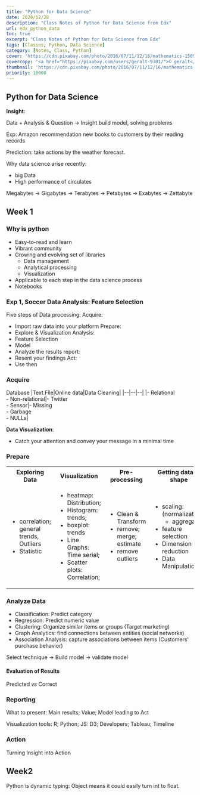 ```yaml
---
title: "Python for Data Science"
date: 2020/12/28
description: "Class Notes of Python for Data Science from Edx"
url: edx_python_data
toc: true
excerpt: "Class Notes of Python for Data Science from Edx"
tags: [Classes, Python, Data Science]
category: [Notes, Class, Python]
cover: 'https://cdn.pixabay.com/photo/2016/07/11/12/16/mathematics-1509559_960_720.jpg'
covercopy: '<a href="https://pixabay.com/users/geralt-9301/">© geralt</a>'
thumbnail: 'https://cdn.pixabay.com/photo/2016/07/11/12/16/mathematics-1509559_960_720.jpg'
priority: 10000
---
```


## Python for Data Science

**Insight**:

Data + Analysis & Question -> Insight
build model, solving problems

Exp: Amazon recommendation new books to customers by their reading records

Prediction: take actions by the weather forecast.

Why data science arise recently:
  - big Data
  - High performance of circulates

Megabytes -> Gigabytes -> Terabytes -> Petabytes ->  Exabytes -> Zettabyte

## Week 1

### Why is python
- Easy-to-read and learn
- Vibrant community
- Growing and evolving set of libraries
  - Data management
  - Analytical processing
  - Visualization
- Applicable to each step in the data science process
- Notebooks


### Exp 1, Soccer Data Analysis: Feature Selection

Five steps of Data processing:
Acquire:
  - Import raw data into your platform
Prepare:
  - Explore & Visualization
Analysis:
  - Feature Selection
  - Model
  - Analyze the results
report:
  - Resent your findings
Act:
  - Use then


### Acquire
Database
|Text File|Online data|Data Cleaning|
|--|--|--|
|- Relational<br>- Non-relational|- Twitter<br>- Sensor|- Missing<br>- Garbage<br>- NULLs|


**Data Visualization**:
  - Catch your attention and convey your message in a minimal time


### Prepare
<table>
<tr><th>Exploring Data</th><th>Visualization</th><th>Pre-processing</th><th>Getting data in shape</th></tr>
<tr><td>

  - correlation; general trends, Outliers
  - Statistic
</td>
<td>

  - heatmap: Distribution;
  - Histogram: trends;
  - boxplot: trends
  - Line Graphs: Time serial;
  - Scatter plots: Correlation;
</td>
<td>

  - Clean & Transform
  - remove; merge; estimate
  - remove outliers
</td>
<td>

  - scaling: (normalization)
    - aggregation
  - feature selection
  - Dimension reduction
  - Data Manipulation
</td>
</tr>
</table>

### Analyze Data
- Classification: Predict category
- Regression: Predict numeric value
- Clustering: Organize similar items or groups (Target marketing)
- Graph Analytics: find connections between entities (social networks)
- Association Analysis: capture associations between items (Customers' purchase behavior)

Select technique -> Build model -> validate model

#### Evaluation of Results
Predicted *vs* Correct

### Reporting
What to present:
Main results; Value; Model leading to Act


Visualization tools:
R; Python;
JS: D3; Developers; Tableau; Timeline

### Action
Turning Insight into Action

## Week2
Python is dynamic typing:
Object means it could easily turn int to float.
